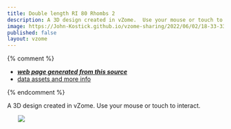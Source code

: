 ```yaml
---
title: Double length RI 80 Rhombs 2
description: A 3D design created in vZome.  Use your mouse or touch to interact.
image: https://John-Kostick.github.io/vzome-sharing/2022/06/02/18-33-33-Double-length-RI-80-Rhombs-2/Double-length-RI-80-Rhombs-2.png
published: false
layout: vzome
---
```


{% comment %}
 - [***web page generated from this source***](<https://John-Kostick.github.io/vzome-sharing/2022/06/02/Double-length-RI-80-Rhombs-2-18-33-33.html>)
 - [data assets and more info](<https://github.com/John-Kostick/vzome-sharing/tree/main/2022/06/02/18-33-33-Double-length-RI-80-Rhombs-2/>)
 
{% endcomment %}

A 3D design created in vZome.  Use your mouse or touch to interact.

<vzome-viewer style="width: 87%; height: 60vh; margin: 5%"
       src="https://John-Kostick.github.io/vzome-sharing/2022/06/02/18-33-33-Double-length-RI-80-Rhombs-2/Double-length-RI-80-Rhombs-2.vZome" >
  <img src="https://John-Kostick.github.io/vzome-sharing/2022/06/02/18-33-33-Double-length-RI-80-Rhombs-2/Double-length-RI-80-Rhombs-2.png" />
</vzome-viewer>